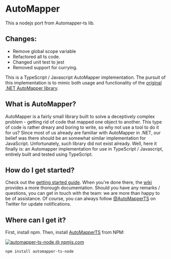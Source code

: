 # AutoMapper

This a nodejs port from Automapper-ts lib.

## Changes:
* Remove global scope variable
* Refactored all ts code.
* Changed unit test to jest
* Removed support for currying.

This is a TypeScript / Javascript AutoMapper implementation. The pursuit of this implementation is to mimic both usage and functionality of the [original .NET AutoMapper library](https://github.com/AutoMapper/AutoMapper).

## What is AutoMapper?
AutoMapper is a fairly small library built to solve a deceptively complex problem - getting rid of code that mapped one object to another. This type of code is rather dreary and boring to write, so why not use a tool to do it for us?
Since most of us already are familiar with AutoMapper in .NET, our belief was there should be an somewhat similar implementation for JavaScript. Unfortunately, such library did not exist already. Well, here it finally is: an Automapper
implementation for use in TypeScript / Javascript, entirely built and tested using TypeScript.

## How do I get started?
Check out the [getting started guide](https://github.com/loedeman/AutoMapper/wiki/Getting-started). When you're done there, the [wiki](https://github.com/loedeman/AutoMapper/wiki) provides a more thorough documentation. Should you have any remarks / questions, you can get in touch with the team: we are more than happy to be of assistance. Of course, you can always follow [@AutoMapperTS](https://twitter.com/AutomapperTS) on Twitter for update notifications.

## Where can I get it?
First, install npm. Then, install [AutoMapperTS](https://www.npmjs.com/package/automapper-ts) from NPM:

[![automapper-ts-node @ npmjs.com](https://nodei.co/npm/automapper-ts-node.png?downloads=true&downloadRank=true&stars=true)](https://www.npmjs.com/package/automapper-ts-node)

	npm install automapper-ts-node

[npm-url]: https://npmjs.org/package/automapper-ts-node
[npm-image]: https://img.shields.io/npm/v/automapper-ts-node.svg?style=flat-square
